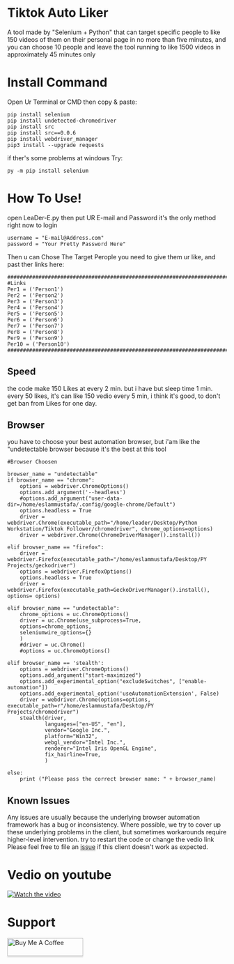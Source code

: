 # Tiktok Auto Liker
A tool made by "Selenium + Python" that can target specific people to like 150 videos of them on their personal page in no more than five minutes, and you can choose 10 people and leave the tool running to like 1500 videos in approximately 45 minutes only


# Install Command
Open Ur Terminal or CMD then copy & paste:

    pip install selenium
    pip install undetected-chromedriver
    pip install src
    pip install src==0.0.6 
    pip install webdriver_manager
    pip3 install --upgrade requests
   
if ther's some problems at windows Try:

    py -m pip install selenium

# How To Use!
open LeaDer-E.py then put UR E-mail and Password it's the only method right now to login

    username = "E-mail@Address.com"
    password = "Your Pretty Password Here"
    
Then u can Chose The Target Perople you need to give them ur like, and past ther links here:

    ######################################################################################################################
    #Links
    Per1 = ('Person1')
    Per2 = ('Person2')
    Per3 = ('Person3')
    Per4 = ('Person4')
    Per5 = ('Person5')
    Per6 = ('Person6')
    Per7 = ('Person7')
    Per8 = ('Person8')
    Per9 = ('Person9')
    Per10 = ('Person10')
    ######################################################################################################################

## Speed 
the code make 150 Likes at every 2 min. but i have but sleep time 1 min. every 50 likes, it's can like 150 vedio every 5 min, i think it's good, to don't get ban from Likes for one day.

## Browser 
you have to choose your best automation browser, but i'am like the "undetectable browser because it's the best at this tool

    #Browser Choosen
   
    browser_name = "undetectable"
    if browser_name == "chrome":
        options = webdriver.ChromeOptions()
        options.add_argument('--headless')
        #options.add_argument("user-data-dir=/home/eslammustafa/.config/google-chrome/Default")
        options.headless = True
        driver = webdriver.Chrome(executable_path="/home/leader/Desktop/Python Workstation/Tiktok Follower/chromedriver", chrome_options=options)
        driver = webdriver.Chrome(ChromeDriverManager().install())

    elif browser_name == "firefox":
        driver = webdriver.Firefox(executable_path="/home/eslammustafa/Desktop/PY Projects/geckodriver")
        options = webdriver.FirefoxOptions()
        options.headless = True
        driver = webdriver.Firefox(executable_path=GeckoDriverManager().install(), options= options)

    elif browser_name == "undetectable":
        chrome_options = uc.ChromeOptions()
        driver = uc.Chrome(use_subprocess=True,
        options=chrome_options,
        seleniumwire_options={}
        )
        #driver = uc.Chrome()
        #options = uc.ChromeOptions()

    elif browser_name == 'stealth':
        options = webdriver.ChromeOptions()
        options.add_argument("start-maximized")
        options.add_experimental_option("excludeSwitches", ["enable-automation"])
        options.add_experimental_option('useAutomationExtension', False)
        driver = webdriver.Chrome(options=options, executable_path=r"/home/eslammustafa/Desktop/PY Projects/chromedriver")
        stealth(driver,
                languages=["en-US", "en"],
                vendor="Google Inc.",
                platform="Win32",
                webgl_vendor="Intel Inc.",
                renderer="Intel Iris OpenGL Engine",
                fix_hairline=True,
                )

    else:
        print ("Please pass the correct browser name: " + browser_name)

## Known Issues

Any issues are usually because the underlying browser automation framework has a
bug or inconsistency. Where possible, we try to cover up these underlying
problems in the client, but sometimes workarounds require higher-level
intervention.
try to restart the code or change the vedio link
Please feel free to file an [issue][issue] if this client doesn't work as
expected.

[issue]: https://github.com/LeaDer-E/Tiktok-Auto-Liker/issues/new

# Vedio on youtube
[![Watch the video](https://user-images.githubusercontent.com/99460904/179158938-e161db4b-c111-446a-ab21-0da683a6e8d2.png)](https://www.youtube.com/watch?v=-n0BHvobq0o)


# Support
<a href="https://www.buymeacoffee.com/LeaDer.E" target="_blank" rel="noopener noreferrer"><img src="https://www.buymeacoffee.com/assets/img/custom_images/orange_img.png" alt="Buy Me A Coffee" style="height: 41px !important;width: 174px !important;box-shadow: 0px 3px 2px 0px rgba(190, 190, 190, 0.5) !important;-webkit-box-shadow: 0px 3px 2px 0px rgba(190, 190, 190, 0.5) !important;" ></a>

